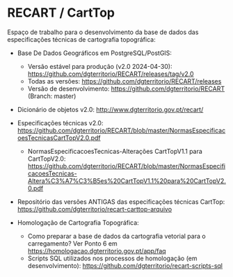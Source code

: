 # RECART / CartTop
Espaço de trabalho para o desenvolvimento da base de dados das especificações técnicas de cartografia topográfica:

- Base De Dados Geográficos em PostgreSQL/PostGIS:
    - Versão estável para produção (v2.0 2024-04-30): https://github.com/dgterritorio/RECART/releases/tag/v2.0
    - Todas as versões: https://github.com/dgterritorio/RECART/releases
    - Versão de desenvolvimento: https://github.com/dgterritorio/RECART (Branch: master)
- Dicionário de objetos v2.0: http://www.dgterritorio.gov.pt/recart/
- Especificações técnicas v2.0: https://github.com/dgterritorio/RECART/blob/master/NormasEspecificacoesTecnicasCartTopV2.0.pdf
     - NormasEspecificacoesTecnicas-Alterações CartTopV1.1 para CartTopV2.0: https://github.com/dgterritorio/RECART/blob/master/NormasEspecificacoesTecnicas-Altera%C3%A7%C3%B5es%20CartTopV1.1%20para%20CartTopV2.0.pdf
- Repositório das versões ANTIGAS das especificações técnicas CartTop: https://github.com/dgterritorio/recart-carttop-arquivo

- Homologação de Cartografia Topográfica:
    - Como preparar a base de dados da cartografia vetorial para o carregamento? Ver Ponto 6 em https://homologacao.dgterritorio.gov.pt/app/faq
    - Scripts SQL utilizados nos processos de homologação (em desenvolvimento): https://github.com/dgterritorio/recart-scripts-sql
